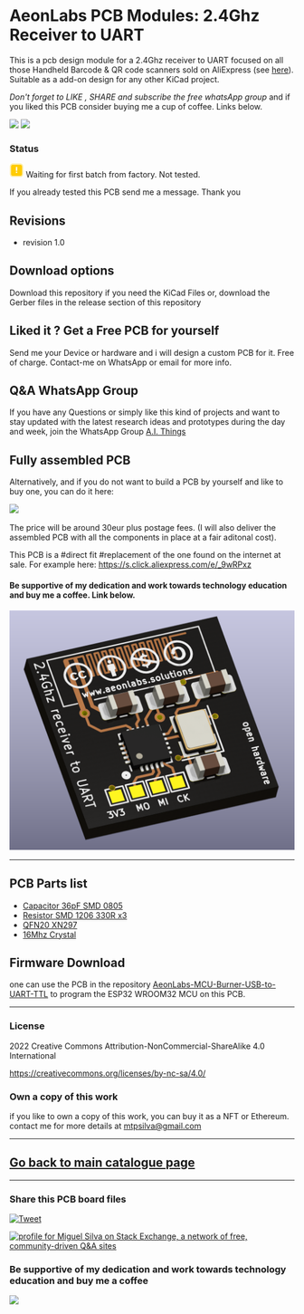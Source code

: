 # AeonLabs PCB Modules:  2.4Ghz Receiver to UART
This is a pcb design module for a 2.4Ghz receiver to UART focused on all those Handheld Barcode & QR code scanners sold on AliExpress (see [here](https://s.click.aliexpress.com/e/_DFo4U4B)). Suitable as a add-on design for any other KiCad project.


*Don't forget to LIKE , SHARE and subscribe the free whatsApp group* and if you liked this PCB consider buying me a cup of coffee. Links below.

![](https://views.whatilearened.today/views/github/aeonSolutions/AeonLabs-PCB-Modules-2.4Ghz-Receiver-to-UART2.svg)
![](https://img.shields.io/github/downloads/aeonSolutions/AeonLabs-PCB-Modules-2.4Ghz-Receiver-to-UART/total)

### Status
![](https://github.com/aeonSolutions/AeonLabs-PCB-Modules-2.4Ghz-Receiver-to-UART/blob/main/designs/working_yellow.png)  Waiting for first batch from factory. Not tested.

If you already tested this PCB send me a message. Thank you

## Revisions
- revision 1.0
 
## Download options
Download this repository if you need the KiCad Files or, download the Gerber files in the release section of this repository

## Liked it ? Get a Free PCB for yourself
Send me your Device or hardware and i will design a custom PCB for it. Free of charge. Contact-me on WhatsApp or email for more info. 

## Q&A WhatsApp Group
If you have any Questions or simply  like this kind of projects and want to stay updated with the latest research ideas and prototypes during the day and week, join the WhatsApp Group
[A.I. Things](https://chat.whatsapp.com/FkNC7u83kuy2QRA5sqjBVg)

## Fully assembled PCB
Alternatively, and if you do not want to build a PCB by yourself and like to buy one, you can do it here:

[![](https://github.com/aeonSolutions/PCB-Prototyping-Catalogue/blob/main/tindie_sell.png)](https://www.tindie.com/stores/aeonlabs/)

The price will be around 30eur plus postage fees.
(I will also deliver the assembled PCB with all the components in place at a fair aditonal cost).

This PCB is a #direct fit #replacement of the one found on the internet at sale. For example here: https://s.click.aliexpress.com/e/_9wRPxz

#### Be supportive of my dedication and work towards technology education and buy me a coffee. Link below.

![](https://github.com/aeonSolutions/AeonLabs-PCB-Modules-2.4Ghz-Receiver-to-UART/blob/main/designs/pcb_front.png)

________________________________________________________________________________________________________________

## PCB Parts list
- [Capacitor 36pF SMD 0805](https://s.click.aliexpress.com/e/_AVdmzr)
- [Resistor SMD 1206 330R x3 ](https://s.click.aliexpress.com/e/_A7OXrR)
- [QFN20 XN297](https://s.click.aliexpress.com/e/_Dl894rH)
- [16Mhz Crystal](https://s.click.aliexpress.com/e/_DFmHH83)


## Firmware Download 
one can use the PCB in the repository [AeonLabs-MCU-Burner-USB-to-UART-TTL](https://github.com/aeonSolutions/AeonLabs-MCU-Burner-USB-to-UART-TTL) to program the ESP32 WROOM32 MCU on this PCB.

______________________________________________________________________________________________________________________________

### License
2022 Creative Commons Attribution-NonCommercial-ShareAlike 4.0 International

https://creativecommons.org/licenses/by-nc-sa/4.0/

### Own a copy of this work
if you like to own a copy of this work, you can buy it as a NFT or Ethereum. contact me for more details at mtpsilva@gmail.com
________________________________________________________________________________________________________________
## [Go back to main catalogue page](https://github.com/aeonSolutions/PCB-Prototyping-Catalogue)
________________________________________________________________________________________________________________

### Share this PCB board files
[![Tweet](https://img.shields.io/twitter/url/http/shields.io.svg?style=social)](https://twitter.com/intent/tweet?original_referer=https%3A%2F%2Fjitpack.io%2F&ref_src=twsrc%5Etfw&text=Version%201.0%20of%20![](https://github.com/aeonSolutions/AeonLabs-PCB-Modules-2.4Ghz-Receiver-to-UART/blob/main/designs/pcb_back.png)%20is%20now%20available%20on%20&tw_p=tweetbutton&url=http%3A%2F%2Fgithub.com%2FaeonSolutions%2F![](https://github.com/aeonSolutions/AeonLabs-PCB-Shields-2.4Ghz-Receiver-to-UART/blob/main/designs/pcb_back.png))

<a href="https://stackexchange.com/users/18907312/miguel-silva"><img src="https://stackexchange.com/users/flair/18907312.png" width="208" height="58" alt="profile for Miguel Silva on Stack Exchange, a network of free, community-driven Q&amp;A sites" title="profile for Miguel Silva on Stack Exchange, a network of free, community-driven Q&amp;A sites" /></a>

### Be supportive of my dedication and work towards technology education and buy me a coffee

[<img src="https://cdn.buymeacoffee.com/buttons/v2/default-yellow.png" data-canonical-src="https://cdn.buymeacoffee.com/buttons/v2/default-yellow.png" height="70" />](https://www.buymeacoffee.com/migueltomas)



